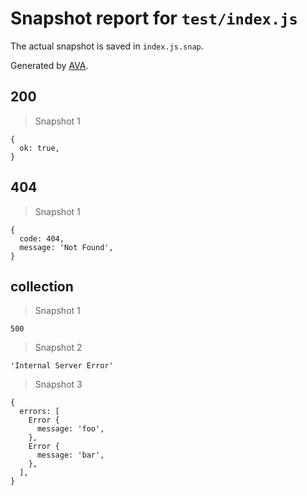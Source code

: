 # Snapshot report for `test/index.js`

The actual snapshot is saved in `index.js.snap`.

Generated by [AVA](https://avajs.dev).

## 200

> Snapshot 1

    {
      ok: true,
    }

## 404

> Snapshot 1

    {
      code: 404,
      message: 'Not Found',
    }

## collection

> Snapshot 1

    500

> Snapshot 2

    'Internal Server Error'

> Snapshot 3

    {
      errors: [
        Error {
          message: 'foo',
        },
        Error {
          message: 'bar',
        },
      ],
    }
